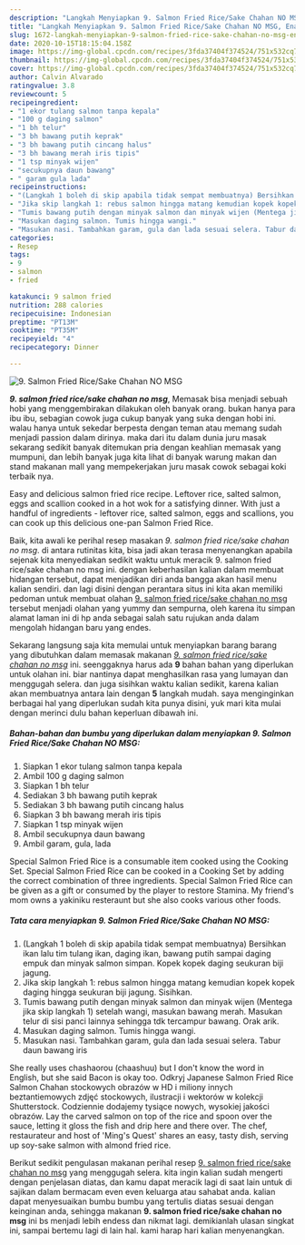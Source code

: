 ```yaml
---
description: "Langkah Menyiapkan 9. Salmon Fried Rice/Sake Chahan NO MSG, Enak Banget"
title: "Langkah Menyiapkan 9. Salmon Fried Rice/Sake Chahan NO MSG, Enak Banget"
slug: 1672-langkah-menyiapkan-9-salmon-fried-rice-sake-chahan-no-msg-enak-banget
date: 2020-10-15T18:15:04.158Z
image: https://img-global.cpcdn.com/recipes/3fda37404f374524/751x532cq70/9-salmon-fried-ricesake-chahan-no-msg-foto-resep-utama.jpg
thumbnail: https://img-global.cpcdn.com/recipes/3fda37404f374524/751x532cq70/9-salmon-fried-ricesake-chahan-no-msg-foto-resep-utama.jpg
cover: https://img-global.cpcdn.com/recipes/3fda37404f374524/751x532cq70/9-salmon-fried-ricesake-chahan-no-msg-foto-resep-utama.jpg
author: Calvin Alvarado
ratingvalue: 3.8
reviewcount: 5
recipeingredient:
- "1 ekor tulang salmon tanpa kepala"
- "100 g daging salmon"
- "1 bh telur"
- "3 bh bawang putih keprak"
- "3 bh bawang putih cincang halus"
- "3 bh bawang merah iris tipis"
- "1 tsp minyak wijen"
- "secukupnya daun bawang"
- " garam gula lada"
recipeinstructions:
- "(Langkah 1 boleh di skip apabila tidak sempat membuatnya) Bersihkan ikan lalu tim tulang ikan, daging ikan, bawang putih sampai daging empuk dan minyak salmon simpan. Kopek kopek daging seukuran biji jagung."
- "Jika skip langkah 1: rebus salmon hingga matang kemudian kopek kopek daging hingga seukuran biji jagung. Sisihkan."
- "Tumis bawang putih dengan minyak salmon dan minyak wijen (Mentega jika skip langkah 1) setelah wangi, masukan bawang merah. Masukan telur di sisi panci lainnya sehingga tdk tercampur bawang. Orak arik."
- "Masukan daging salmon. Tumis hingga wangi."
- "Masukan nasi. Tambahkan garam, gula dan lada sesuai selera. Tabur daun bawang iris"
categories:
- Resep
tags:
- 9
- salmon
- fried

katakunci: 9 salmon fried 
nutrition: 288 calories
recipecuisine: Indonesian
preptime: "PT13M"
cooktime: "PT35M"
recipeyield: "4"
recipecategory: Dinner

---
```



![9. Salmon Fried Rice/Sake Chahan NO MSG](https://img-global.cpcdn.com/recipes/3fda37404f374524/751x532cq70/9-salmon-fried-ricesake-chahan-no-msg-foto-resep-utama.jpg)

<b><i>9. salmon fried rice/sake chahan no msg</i></b>, Memasak bisa menjadi sebuah hobi yang menggembirakan dilakukan oleh banyak orang. bukan hanya para ibu ibu, sebagian cowok juga cukup banyak yang suka dengan hobi ini. walau hanya untuk sekedar berpesta dengan teman atau memang sudah menjadi passion dalam dirinya. maka dari itu dalam dunia juru masak sekarang sedikit banyak ditemukan pria dengan keahlian memasak yang mumpuni, dan lebih banyak juga kita lihat di banyak warung makan dan stand makanan mall yang mempekerjakan juru masak cowok sebagai koki terbaik nya.

Easy and delicious salmon fried rice recipe. Leftover rice, salted salmon, eggs and scallion cooked in a hot wok for a satisfying dinner. With just a handful of ingredients - leftover rice, salted salmon, eggs and scallions, you can cook up this delicious one-pan Salmon Fried Rice.

Baik, kita awali ke perihal resep masakan <i>9. salmon fried rice/sake chahan no msg</i>. di antara rutinitas kita, bisa jadi akan terasa menyenangkan apabila sejenak kita menyediakan sedikit waktu untuk meracik 9. salmon fried rice/sake chahan no msg ini. dengan keberhasilan kalian dalam membuat hidangan tersebut, dapat menjadikan diri anda bangga akan hasil menu kalian sendiri. dan lagi disini dengan perantara situs ini kita akan memiliki pedoman untuk membuat olahan <u>9. salmon fried rice/sake chahan no msg</u> tersebut menjadi olahan yang yummy dan sempurna, oleh karena itu simpan alamat laman ini di hp anda sebagai salah satu rujukan anda dalam mengolah hidangan baru yang endes.


Sekarang langsung saja kita memulai untuk menyiapkan barang barang yang dibutuhkan dalam memasak makanan <u><i>9. salmon fried rice/sake chahan no msg</i></u> ini. seenggaknya harus ada <b>9</b> bahan bahan yang diperlukan untuk olahan ini. biar nantinya dapat menghasilkan rasa yang lumayan dan menggugah selera. dan juga sisihkan waktu kalian sedikit, karena kalian akan membuatnya antara lain dengan <b>5</b> langkah mudah. saya menginginkan berbagai hal yang diperlukan sudah kita punya disini, yuk mari kita mulai dengan merinci dulu bahan keperluan dibawah ini.

<!--inarticleads1-->

##### Bahan-bahan dan bumbu yang diperlukan dalam menyiapkan 9. Salmon Fried Rice/Sake Chahan NO MSG:

1. Siapkan 1 ekor tulang salmon tanpa kepala
1. Ambil 100 g daging salmon
1. Siapkan 1 bh telur
1. Sediakan 3 bh bawang putih keprak
1. Sediakan 3 bh bawang putih cincang halus
1. Siapkan 3 bh bawang merah iris tipis
1. Siapkan 1 tsp minyak wijen
1. Ambil secukupnya daun bawang
1. Ambil  garam, gula, lada


Special Salmon Fried Rice is a consumable item cooked using the Cooking Set. Special Salmon Fried Rice can be cooked in a Cooking Set by adding the correct combination of three ingredients. Special Salmon Fried Rice can be given as a gift or consumed by the player to restore Stamina. My friend&#39;s mom owns a yakiniku resteraunt but she also cooks various other foods. 

<!--inarticleads2-->

##### Tata cara menyiapkan 9. Salmon Fried Rice/Sake Chahan NO MSG:

1. (Langkah 1 boleh di skip apabila tidak sempat membuatnya) Bersihkan ikan lalu tim tulang ikan, daging ikan, bawang putih sampai daging empuk dan minyak salmon simpan. Kopek kopek daging seukuran biji jagung.
1. Jika skip langkah 1: rebus salmon hingga matang kemudian kopek kopek daging hingga seukuran biji jagung. Sisihkan.
1. Tumis bawang putih dengan minyak salmon dan minyak wijen (Mentega jika skip langkah 1) setelah wangi, masukan bawang merah. Masukan telur di sisi panci lainnya sehingga tdk tercampur bawang. Orak arik.
1. Masukan daging salmon. Tumis hingga wangi.
1. Masukan nasi. Tambahkan garam, gula dan lada sesuai selera. Tabur daun bawang iris


She really uses chashaorou (chaashuu) but I don&#39;t know the word in English, but she said Bacon is okay too. Odkryj Japanese Salmon Fried Rice Salmon Chahan stockowych obrazów w HD i miliony innych beztantiemowych zdjęć stockowych, ilustracji i wektorów w kolekcji Shutterstock. Codziennie dodajemy tysiące nowych, wysokiej jakości obrazów. Lay the carved salmon on top of the rice and spoon over the sauce, letting it gloss the fish and drip here and there over. The chef, restaurateur and host of &#39;Ming&#39;s Quest&#39; shares an easy, tasty dish, serving up soy-sake salmon with almond fried rice. 

Berikut sedikit pengulasan makanan perihal resep <u>9. salmon fried rice/sake chahan no msg</u> yang menggugah selera. kita ingin kalian sudah mengerti dengan penjelasan diatas, dan kamu dapat meracik lagi di saat lain untuk di sajikan dalam bermacam even even keluarga atau sahabat anda. kalian dapat menyesuaikan bumbu bumbu yang tertulis diatas sesuai dengan keinginan anda, sehingga makanan <b>9. salmon fried rice/sake chahan no msg</b> ini bs menjadi lebih endess dan nikmat lagi. demikianlah ulasan singkat ini, sampai bertemu lagi di lain hal. kami harap hari kalian menyenangkan.

